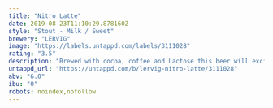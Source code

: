 ```yaml
---
title: "Nitro Latte"
date: 2019-08-23T11:10:29.878160Z
style: "Stout - Milk / Sweet"
brewery: "LERVIG"
image: "https://labels.untappd.com/labels/3111028"
rating: "3.5"
description: "Brewed with cocoa, coffee and Lactose this beer will excite the coffee nerd and the stout geek inside you. Packaged with Nitro this beer should be poured vigorously into the proper glass to cascade the beer into a finaly packed fluffy whipped cream head, giving the beer a lush mouthfeel and thickness from the lactose and nitro, yet surprisingly light and easy to sip. Flavors of Mocha, chocolate and roasty goodness all the way through. This beer is the first of many brewed with Nitro from Lervig."
untappd_url: "https://untappd.com/b/lervig-nitro-latte/3111028"
abv: "6.0"
ibu: "0"
robots: noindex,nofollow
---
```

